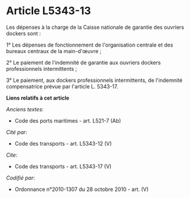 # Article L5343-13

Les dépenses à la charge de la Caisse nationale de garantie des ouvriers dockers sont : 

1° Les dépenses de fonctionnement de l'organisation centrale et des bureaux centraux de la main-d'œuvre ; 

2° Le paiement de l'indemnité de garantie aux ouvriers dockers professionnels intermittents ; 

3° Le paiement, aux dockers professionnels intermittents, de l'indemnité compensatrice prévue par l'article L. 5343-17.

**Liens relatifs à cet article**

_Anciens textes_:

  - Code des ports maritimes - art. L521-7 (Ab)

_Cité par_:

  - Code des transports - art. L5343-12 (V)

_Cite_:

  - Code des transports - art. L5343-17 (V)

_Codifié par_:

  - Ordonnance n°2010-1307 du 28 octobre 2010 - art. (V)
